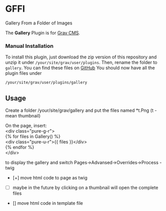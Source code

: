 # GFFI
Gallery From a Folder of Images

The **Gallery** Plugin is for [Grav CMS](http://github.com/getgrav/grav).


### Manual Installation

To install this plugin, just download the zip version of this repository and unzip it under `/your/site/grav/user/plugins`. Then, rename the folder to `gallery`. You can find these files on [GitHub](https://github.com/Stepanov-Sergey/GFFI/) 
You should now have all the plugin files under

    /your/site/grav/user/plugins/gallery
	
## Usage

Сreate a folder /your/site/grav/gallery
and put the files named *t.Png (t - mean thumbnail)

On the page, insert:</br>
\<div class="pure-g-r"></br>
	{% for files in Gallery() %}</br>
		\<div class="pure-u-r">{{ files }}\</div></br>
	{% endfor %}</br>
\</div></br>

to display the gallery 
and switch Pages->Advansed->Overrides->Process - twig

- [+] move html code to page as twig
- [ ] maybe in the future by clicking on a thumbnail will open the complete files
- [] move html code in template file

